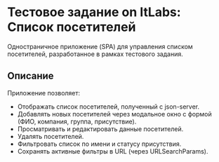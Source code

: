 # Тестовое задание on ItLabs: Список посетителей

Одностраничное приложение (SPA) для управления списком посетителей, разработанное в рамках тестового задания.

## Описание

Приложение позволяет:
- Отображать список посетителей, полученный с json-server.
- Добавлять новых посетителей через модальное окно с формой (ФИО, компания, группа, присутствие).
- Просматривать и редактировать данные посетителей.
- Удалять посетителей.
- Фильтровать список по имени и статусу присутствия.
- Сохранять активные фильтры в URL (через URLSearchParams).
